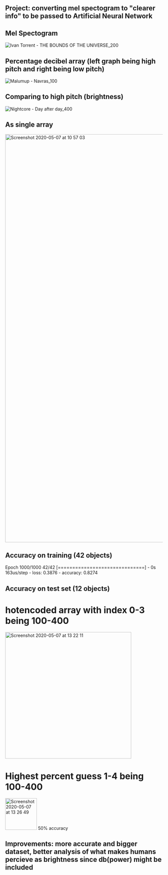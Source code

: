 
## Project: converting mel spectogram to "clearer info" to be passed to Artificial Neural Network
## Mel Spectogram
![Ivan Torrent - THE BOUNDS OF THE UNIVERSE_200](https://user-images.githubusercontent.com/59181775/80721741-dd754d80-8afe-11ea-81c1-1f8cd566c35e.png)



## Percentage decibel array (left graph being high pitch and right being low pitch)
![Malumup - Navras_100](https://user-images.githubusercontent.com/59181775/80723968-8f157e00-8b01-11ea-9cd7-7f7f27274296.png)

## Comparing to high pitch (brightness)
![Nightcore - Day after day_400](https://user-images.githubusercontent.com/59181775/80723726-465dc500-8b01-11ea-81b0-7e13d75c1e5a.png)

## As single array
<img width="1300" alt="Screenshot 2020-05-07 at 10 57 03" src="https://user-images.githubusercontent.com/59181775/81276342-27a48480-9053-11ea-81d6-f249e1bbb542.png">

## Accuracy on training (42 objects)
Epoch 1000/1000
42/42 [==============================] - 0s 163us/step - loss: 0.3876 - accuracy: 0.8274

## Accuracy on test set (12 objects)
# hotencoded array with index 0-3 being 100-400
<img width="403" alt="Screenshot 2020-05-07 at 13 22 11" src="https://user-images.githubusercontent.com/59181775/81289125-27fa4b00-9066-11ea-8e4e-22bb5d772ed4.png">

# Highest percent guess 1-4 being 100-400
<img width="101" alt="Screenshot 2020-05-07 at 13 26 49" src="https://user-images.githubusercontent.com/59181775/81289399-a5be5680-9066-11ea-90d0-7a478cd32a91.png">
50% accuracy

## Improvements: more accurate and bigger dataset, better analysis of what makes humans percieve as brightness since db(power) might be included


